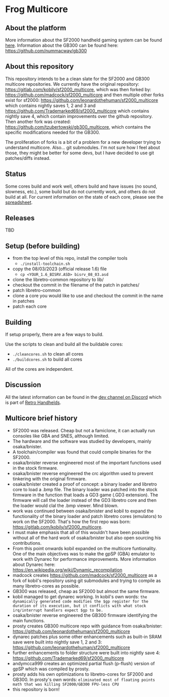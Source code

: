 # Frog Multicore

## About the platform
More information about the SF2000 handheld gaming system can be found [here](https://vonmillhausen.github.io/sf2000/). Information about the GB300 can be found here: https://github.com/nummacway/gb300

## About this repository

This repository intends to be a clean slate for the SF2000 and GB300 multicore repositories. We currently have the original repository: https://gitlab.com/kobily/sf2000_multicore, which was then forked by: https://github.com/madcock/sf2000_multicore and then multiple other forks exist for sf2000: https://github.com/leonardothehuman/sf2000_multicore which contains nightly saves 1, 2 and 3 and https://github.com/Trademarked69/sf2000_multicore which contains nightly save 4, which contain improvements over the github repository. Then another fork was created: https://github.com/tzubertowski/gb300_multicore, which contains the specific modifications needed for the GB300.

The proliferation of forks is a bit of a problem for a new developer trying to understand multicore. Also... git submodules. I'm not sure how I feel about those, they might be better for some devs, but I have decided to use git patches/diffs instead.

## Status
Some cores build and work well, others build and have issues (no sound, slowness, etc.), some build but do not currently work, and others do not build at all. For current information on the state of each core, please see the [spreadsheet](https://docs.google.com/spreadsheets/d/1BDPqLwRcY2cN7tObuyW7RzLw8oGyY9XGLS1D4jLgz2Q/edit?usp=sharing).

## Releases
TBD

## Setup (before building)
- from the top level of this repo, install the compiler tools
    - `./install-toolchain.sh`
- copy the 08/03/2023 (official release 1.6) file
    - `cp <YOUR_1.6_BISRV.ASD> bisrv_08_03.asd`
- clone the libretro-common repository to lib/
- checkout the commit in the filename of the patch in patches/
- patch libretro-common
- clone a core you would like to use and checkout the commit in the name in patches
- patch each core
 
## Building
If setup properly, there are a few ways to build.

Use the scripts to clean and build all the buildable cores:
- `./cleancores.sh` to clean all cores
- `./buildcores.sh` to build all cores

All of the cores are independent.

## Discussion
All the latest information can be found in the [dev channel on Discord](https://discord.com/channels/741895796315914271/1099465777825972347) which is part of [Retro Handhelds](https://discord.gg/retrohandhelds).

## Multicore brief history
- SF2000 was released. Cheap but not a famiclone, it can actually run consoles like GBA and SNES, although limited.
- The hardware and the software was studied by developers, mainly osaka/bnister.
- A toolchain/compiler was found that could compile binaries for the SF2000.
- osaka/bnister reverse engineered most of the important functions used in the stock firmware.
- osaka/bnister reverse engineered the crc algorithm used to prevent tinkering with the original firmware.
- osaka/bnister created a proof of concept: a binary loader and libretro core to load a .bmp file. The binary loader was patched into the stock firmware in the function that loads a GD3 game (.GD3 extension). The firmware will call the loader instead of the GD3 libretro core and then the loader would clal the .bmp viewer. Mind blown.
- work was continued between osaka/bnister and kobil to expand the functionality of the binary loader and patch libretro cores (emulators) to work on the SF2000. That's how the first repo was born: https://gitlab.com/kobily/sf2000_multicore.
- I must make emphasis that all of this wouldn't have been possible without all of the hard work of osaka/bnister but also open sourcing his contributions.
- From this point onwards kobil expanded on the multicore funtionality. One of the main objectives was to make the gpSP (GBA) emulator to work with Dynarec for performance improvements. More information about Dynarec here: https://en.wikipedia.org/wiki/Dynamic_recompilation
- madcock creates https://github.com/madcock/sf2000_multicore as a fork of kobil's repository using git submodules and trying to compile as many libretro-cores as possible.
- GB300 was released, cheap as SF2000 but almost the same firmware.
- kobil managed to get dynarec working. In kobil's own words: `the dynamically generated code modifies the $gp register for the duration of its execution, but it conflicts with what stock irq/interrupt handlers expect $gp to be.`
- osaka/bnister reverse engineered the GB300 firmware identifying the main functions.
- prosty creates GB300 multicore repo with guidance from osaka/bnister: https://github.com/leonardothehuman/sf2000_multicore
- dynarec patches plus some other enhancements such as built-in SRAM save were built into nightly save 1, 2 and 3: https://github.com/leonardothehuman/sf2000_multicore
- further enhancements to folder structure were built into nightly save 4: https://github.com/Trademarked69/sf2000_multicore
- andymcca999 creates an optimized partial flush (p-flush) version of gpSP which was compiled by prosty.
- prosty adds his own optimizations to libretro-cores for SF2000 and GB300. In prosty's own words: `eliminated most of floating points math that was killing SF2000/GB300 FPU-less CPU`
- this repository is born!